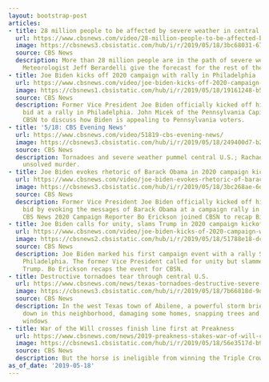 ```yaml
---
layout: bootstrap-post
articles:
- title: 28 million people to be affected by severe weather in central U.S.
  url: https://www.cbsnews.com/video/28-million-people-to-be-affected-by-severe-weather-in-central-us/
  image: https://cbsnews3.cbsistatic.com/hub/i/r/2019/05/18/3bc68031-671c-47ad-a85d-f571891a150d/thumbnail/1200x630/16e8dc76d56af6e37bad0b9616a5454a/0518-en-wx-berrar-1853258-640x360.jpg
  source: CBS News
  description: More than 28 million people are in the path of severe weather Saturday.
    Meteorologist Jeff Berardelli give the forecast for the rest of the weekend.
- title: Joe Biden kicks off 2020 campaign with rally in Philadelphia
  url: https://www.cbsnews.com/video/joe-biden-kicks-off-2020-campaign-with-rally-in-philadelphia/
  image: https://cbsnews1.cbsistatic.com/hub/i/r/2019/05/18/19161248-b5e1-42e0-887e-466c6cd693bb/thumbnail/1200x630/a0a6dcd5d69cedab3fd2eecd637bebca/0518-cbsn-biden2020-1853239-640x360.jpg
  source: CBS News
  description: Former Vice President Joe Biden officially kicked off his 2020 presidential
    bid at a rally in Philadelphia. John Micek of the Pennsylvania Capital-Star joined
    CBSN to discuss how Biden is appealing to Pennsylvania voters.
- title: '5/18: CBS Evening News'
  url: https://www.cbsnews.com/video/51819-cbs-evening-news/
  image: https://cbsnews3.cbsistatic.com/hub/i/r/2019/05/18/249400d7-b25e-46af-a810-4666da3b1760/thumbnail/1200x630/64171dfd3a5879d35baad8933b9a22d5/0518-en-full-1853236-640x360.jpg
  source: CBS News
  description: Tornadoes and severe weather pummel central U.S.; Rachael DelTondo's
    unsolved murder.
- title: Joe Biden evokes rhetoric of Barack Obama in 2020 campaign kickoff rally
  url: https://www.cbsnews.com/video/joe-biden-evokes-rhetoric-of-barack-obama-in-2020-campaign-kickoff-rally/
  image: https://cbsnews3.cbsistatic.com/hub/i/r/2019/05/18/3bc268ae-6d0f-45c1-906d-d3862874bd1c/thumbnail/1200x630/bd44e6b948cd771d6ea2016e4905771c/0518-cbsn-bidenobama-1853247-640x360.jpg
  source: CBS News
  description: Former Vice President Joe Biden officially kicked off his presidential
    bid by evoking the messages of Barack Obama at a campaign rally in Philadelphia.
    CBS News 2020 Campaign Reporter Bo Erickson joined CBSN to recap Biden's remarks.
- title: Joe Biden calls for unity, slams Trump in 2020 campaign kickoff
  url: https://www.cbsnews.com/video/joe-biden-kicks-of-2020-campaign-with-philadelphia-rally/
  image: https://cbsnews2.cbsistatic.com/hub/i/r/2019/05/18/51788e18-dc32-473e-bd64-f0f57f7822a1/thumbnail/1200x630/f215aca4471861e5fcc0586ac085894f/cbsn-fusion-joe-biden-kicks-of-2020-campaign-with-philadelphia-rally-thumbnail-1853243-640x360.jpg
  source: CBS News
  description: Joe Biden marked his first campaign event with a rally Saturday in
    Philadelphia. The former Vice President called for unity but slammed President
    Trump. Bo Erickson recaps the event for CBSN.
- title: Destructive tornadoes tear through central U.S.
  url: https://www.cbsnews.com/news/texas-tornadoes-destructive-severe-weather-hits-central-us-today-missouri-nebraska-kansas-2019-05-18/
  image: https://cbsnews3.cbsistatic.com/hub/i/r/2019/05/18/7b66818d-9d07-4a4e-9fa9-62f4132afe79/thumbnail/1200x630/6412fdaccedc09697799e213b9480095/0518-en-severeweather-villafranca-1853182-640x360.jpg
  source: CBS News
  description: In the west Texas town of Abilene, a powerful storm briefly touched
    down in this neighborhood, damaging some homes, snapping trees and breaking car
    windows
- title: War of the Will crosses finish line first at Preakness
  url: https://www.cbsnews.com/news/2019-preakness-stakes-war-of-will-crosses-finish-line-first-today-live-updates-2019-05-18/
  image: https://cbsnews1.cbsistatic.com/hub/i/r/2019/05/18/56e3517d-b967-4403-a192-d897a584a608/thumbnail/1200x630/368be8c9aae9a704c9a23918e48d8d81/2019-05-18t203349z-814472035-nocid-rtrmadp-3-horse-racing-144th-preakness.jpg
  source: CBS News
  description: But the horse is ineligible from winning the Triple Crown
as_of_date: '2019-05-18'
---
```


